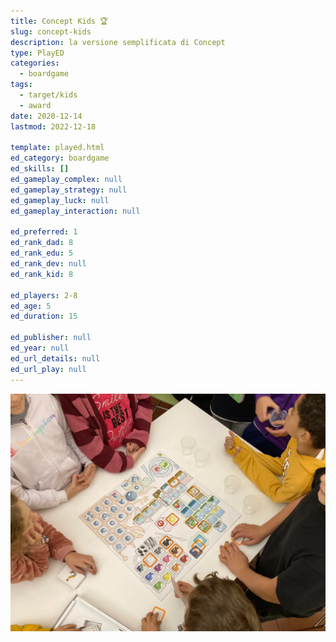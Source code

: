 ```yaml
---
title: Concept Kids 🏆
slug: concept-kids
description: la versione semplificata di Concept
type: PlayED
categories:
  - boardgame
tags:
  - target/kids
  - award
date: 2020-12-14
lastmod: 2022-12-18

template: played.html
ed_category: boardgame
ed_skills: []
ed_gameplay_complex: null
ed_gameplay_strategy: null
ed_gameplay_luck: null
ed_gameplay_interaction: null

ed_preferred: 1
ed_rank_dad: 8
ed_rank_edu: 5
ed_rank_dev: null
ed_rank_kid: 8

ed_players: 2-8
ed_age: 5
ed_duration: 15

ed_publisher: null
ed_year: null
ed_url_details: null
ed_url_play: null
---
```


![](../../assets/img/played/boardgame/concept-kids.webp)
